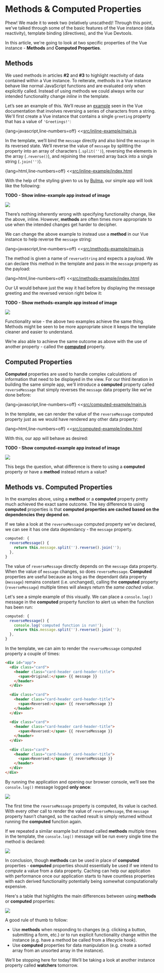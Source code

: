 # Methods & Computed Properties

Phew! We made it to week two (relatively unscathed)! Through this point, we've talked through some of the basic features of the Vue instance (data reactivity), template binding (directives), and the Vue Devtools.

In this article, we're going to look at two specific properties of the Vue instance - __Methods__ and __Computed Properties__.

## Methods

We used methods in articles __#2__ and __#3__ to highlight reactivity of data contained within a Vue instance. To reiterate, methods in a Vue instance behave like normal JavaScript functions and are evaluated only when explicitly called. Instead of using methods we could always write our intended functionality change _inline_ in the template.

Let’s see an example of this. We’ll reuse an [example](https://vuejs.org/v2/guide/computed.html#Computed-Properties) seen in the Vue documentation that involves reversing a series of characters from a string. We'll first create a Vue instance that contains a single `greeting` property that has a value of `'Greetings!'`:

{lang=javascript,line-numbers=off}
<<[src/inline-example/main.js](./src/inline-example/main.js)

In the template, we’ll bind the `message` directly and also bind the `message` in its reversed state. We’ll reverse the value of `message` by splitting the property into an array of characters (`.split('')`), reversing the elements in the array (`.reverse()`), and rejoining the reversed array back into a single string (`.join('')`).

{lang=html,line-numbers=off}
<<[src/inline-example/index.html](./src/inline-example/index.html)

With the help of the styling given to us by [Bulma](https://bulma.io/documentation/), our simple app will look like the following:

__TODO - Show inline-example app instead of image__

![](./public/assets/reversed-message-inline.png)

There’s nothing inherently wrong with specifying functionality change, like the above, inline. However, __methods__ are often times more appropriate to use when the intended changes get harder to decipher.

We can change the above example to instead use a __method__ in our Vue instance to help reverse the `message` string:

{lang=javascript,line-numbers=off}
<<[src/methods-example/main.js](./src/methods-example/main.js)

The method is given a name of `reverseString` and expects a payload. We can declare this method in the template and pass in the `message` property as the payload:

{lang=html,line-numbers=off}
<<[src/methods-example/index.html](./src/methods-example/index.html)

Our UI would behave just the way it had before by displaying the message greeting and the reversed version right below it:

__TODO - Show methods-example app instead of image__

![](./public/assets/reversed-message-inline.png)

Functionality wise - the above two examples achieve the same thing. Methods might be seen to be more appropriate since it keeps the template cleaner and easier to understand.

We’re also able to achieve the same outcome as above with the use of another property - called the [__computed__](https://vuejs.org/v2/guide/computed.html#Computed-Properties) property.

## Computed Properties

__Computed__ properties are used to handle complex calculations of information that need to be displayed in the view. For our third iteration in building the same simple app, we'll introduce a __computed__ property called `reverseMessage` that simply reverses the `message` data property like we’ve done before:

{lang=javascript,line-numbers=off}
<<[src/computed-example/main.js](./src/computed-example/main.js)

In the template, we can render the value of the `reverseMessage` computed property just as we would have rendered any other data property:

{lang=html,line-numbers=off}
<<[src/computed-example/index.html](./src/computed-example/index.html)

With this, our app will behave as desired:

__TODO - Show computed-example app instead of image__

![](./public/assets/reversed-message-inline.png)

This begs the question, what difference is there to using a __computed__ property or have a __method__ instead return a value?

## Methods vs. Computed Properties

In the examples above, using a __method__ or a __computed__ property pretty much achieved the exact same outcome. The key difference to using __computed__ properties is that __computed properties are cached based on the dependencies they depend on__.

If we take a look at the `reverseMessage` computed property we’ve declared, we can see it has one data dependancy - the `message` property.

```javascript
computed: {
  reverseMessage() {
    return this.message.split('').reverse().join('');
  },
}
```

The value of `reverseMessage` directly depends on the `message` data property. When the value of `message` changes, so does `reverseMessage`. __Computed__ properties are useful because as long as the dependant data property (`message`) remains constant (i.e. unchanged), calling the __computed__ property (`reverseMessage`) multiple times will always return the _same cached value_.

Let's see a simple example of this visually. We can place a `console.log()` message in the __computed__ property function to alert us when the function has been run:

```javascript
computed: {
  reverseMessage() {
    console.log('computed function is run!');
    return this.message.split('').reverse().join('');
  },
}
```

In the template, we can aim to render the `reverseMessage` computed property a couple of times:

```html
<div id="app">
  <div class="card">
    <header class="card-header card-header-title">
      <span>Original:</span> {{ message }}
    </header>
  </div>
  
  <div class="card">
    <header class="card-header card-header-title">
      <span>Reversed:</span> {{ reverseMessage }}
    </header>
  </div>
  
  <div class="card">
    <header class="card-header card-header-title">
      <span>Reversed:</span> {{ reverseMessage }}
    </header>
  </div>
  
  <div class="card">
    <header class="card-header card-header-title">
      <span>Reversed:</span> {{ reverseMessage }}
    </header>
  </div>
</div>
```

By running the application and opening our browser console, we’ll see the `console.log()` message logged __only once__:

![](./public/assets/multiple-computed-properties.png)

The first time the `reverseMessage` property is computed, its value is cached. With every other call to render the value of `reverseMessage`, the `message` property hasn’t changed, so the cached result is simply returned without running the __computed__ function again.

If we repeated a similar example but instead called __methods__ multiple times in the template, the `console.log()` message will be run every single time the method is declared:

![](./public/assets/multiple-methods.png)

In conclusion, though __methods__ can be used in place of __computed__ properties - __computed__ properties should essentially be used if we intend to _compute_ a value from a data property. Caching can help our application with performance once our application starts to have countless properties with each derived functionality potentially being somewhat computationally expensive.

Here's a table that highlights the main differences between using __methods__ or __computed__ properties:

![](./public/assets/methods-vs-computed-properties.png)

A good rule of thumb to follow:

- Use __methods__ when responding to changes (e.g. clicking a button, submitting a form, etc.) or to run explicit functionality change within the instance (e.g. have a method be called from a lifecycle hook).
- Use __computed__ properties for data manipulation (e.g. create a sorted array from an unsorted array in the instance).

We’ll be stopping here for today! We’ll be taking a look at another instance property called __watchers__ tomorrow.

